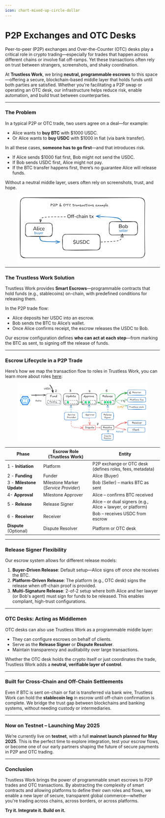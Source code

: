 ```yaml
---
icon: chart-mixed-up-circle-dollar
---
```


# P2P Exchanges and OTC Desks

Peer-to-peer (P2P) exchanges and Over-the-Counter (OTC) desks play a critical role in crypto trading—especially for trades that happen across different chains or involve fiat off-ramps. Yet these transactions often rely on trust between strangers, screenshots, and shaky coordination.

At **Trustless Work**, we bring **neutral, programmable escrows** to this space—offering a secure, blockchain-based middle layer that holds funds until both parties are satisfied. Whether you're facilitating a P2P swap or operating an OTC desk, our infrastructure helps reduce risk, enable automation, and build trust between counterparties.

***

### The Problem

In a typical P2P or OTC trade, two users agree on a deal—for example:

* Alice wants to **buy BTC** with $1000 USDC.
* Or Alice wants to **buy USDC** with $1000 in fiat (via bank transfer).

In all these cases, **someone has to go first**—and that introduces risk.

* If Alice sends $1000 fiat first, Bob might not send the USDC.
* If Bob sends USDC first, Alice might not pay.
* If the BTC transfer happens first, there’s no guarantee Alice will release funds.

Without a neutral middle layer, users often rely on screenshots, trust, and hope.

<figure><img src="../.gitbook/assets/image (22).png" alt=""><figcaption></figcaption></figure>

***

### The Trustless Work Solution

Trustless Work provides **Smart Escrows**—programmable contracts that hold funds (e.g., stablecoins) on-chain, with predefined conditions for releasing them.

In the P2P trade flow:

* Alice deposits her USDC into an escrow.
* Bob sends the BTC to Alice’s wallet.
* Once Alice confirms receipt, the escrow releases the USDC to Bob.

Our escrow configuration defines **who can act at each step**—from marking the BTC as sent, to signing off the release of funds.

***

### Escrow Lifecycle in a P2P Trade

Here’s how we map the transaction flow to roles in Trustless Work, you can learn more about roles [here](../technology-overview/smart-escrow-design/roles-in-trustless-work.md):

<figure><img src="../.gitbook/assets/image (24).png" alt=""><figcaption></figcaption></figure>

| **Phase**                | **Escrow Role (Trustless Work)**      | **Entity**                                                  |
| ------------------------ | ------------------------------------- | ----------------------------------------------------------- |
| 1 - **Initiation**       | Platform                              | P2P exchange or OTC desk (defines roles, fees, metadata)    |
| 2 - **Funding**          | Funder                                | Alice (Buyer)                                               |
| 3 - **Milestone Update** | Milestone Marker (_Service Provider_) | Bob (Seller) – marks BTC as sent                            |
| 4- **Approval**          | Milestone Approver                    | Alice – confirms BTC received                               |
| 5 - **Release**          | Release Signer                        | Alice – or dual signers (e.g., Alice + lawyer, or platform) |
| 6 - **Receiver**         | Receiver                              | Bob – receives USDC from escrow                             |
| **Dispute** (Optional)   | Dispute Resolver                      | Platform or OTC desk                                        |

***

### Release Signer Flexibility

Our escrow system allows for different release models:

1. **Buyer-Driven Release**: Default setup—Alice signs off once she receives the BTC.
2. **Platform-Driven Release**: The platform (e.g., OTC desk) signs the release when off-chain proof is provided.
3. **Multi-Signature Release**: 2-of-2 setup where both Alice and her lawyer (or Bob's agent) must sign for funds to be released. This enables compliant, high-trust configurations.

***

### OTC Desks: Acting as Middlemen

OTC desks can also use Trustless Work as a programmable middle layer:

* They can configure escrows on behalf of clients.
* Serve as the **Release Signer** or **Dispute Resolver**.
* Maintain transparency and auditability over large transactions.

Whether the OTC desk holds the crypto itself or just coordinates the trade, Trustless Work adds a **neutral, verifiable layer of control**.

***

### Built for Cross-Chain and Off-Chain Settlements

Even if BTC is sent on-chain or fiat is transferred via bank wire, Trustless Work can hold the **stablecoin leg** in escrow until off-chain confirmation is complete. We bridge the trust gap between blockchains and banking systems, without needing custody or intermediaries.

***

### Now on Testnet – Launching May 2025

We’re currently live on **testnet**, with a full **mainnet launch planned for May 2025**. This is the perfect time to explore integration, test your escrow flows, or become one of our early partners shaping the future of secure payments in P2P and OTC trading.

***

### Conclusion

Trustless Work brings the power of programmable smart escrows to P2P trades and OTC transactions. By abstracting the complexity of smart contracts and allowing platforms to define their own roles and flows, we enable a new layer of secure, transparent global commerce—whether you're trading across chains, across borders, or across platforms.

**Try it. Integrate it. Build on it.**
